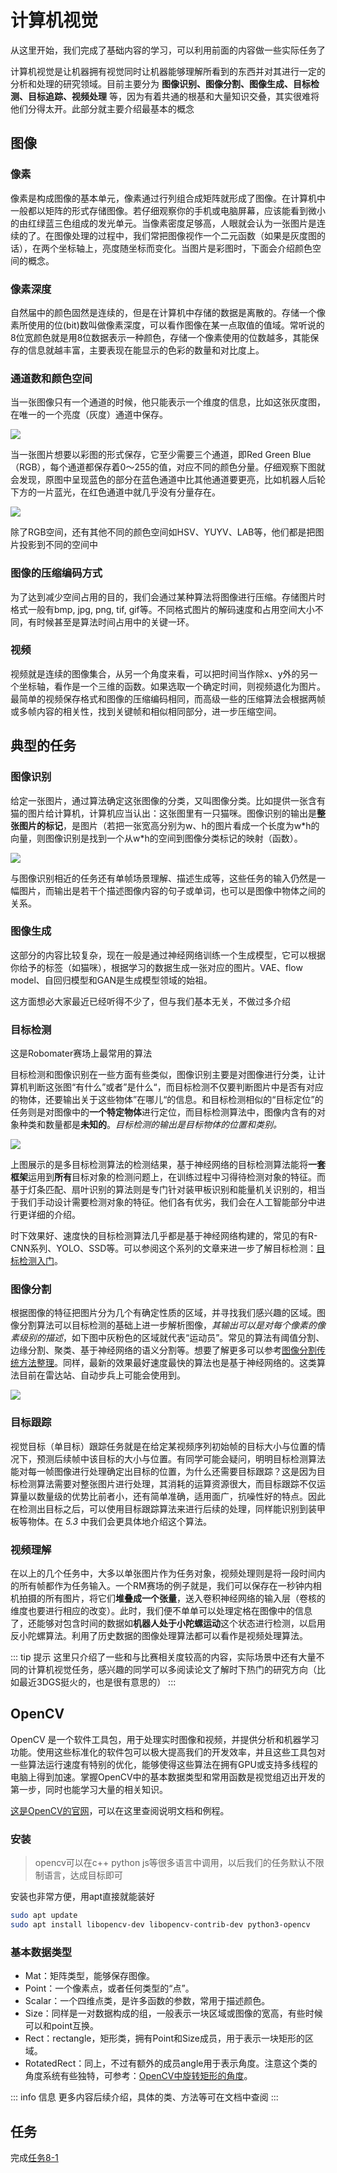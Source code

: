 # 计算机视觉
从这里开始，我们完成了基础内容的学习，可以利用前面的内容做一些实际任务了

计算机视觉是让机器拥有视觉同时让机器能够理解所看到的东西并对其进行一定的分析和处理的研究领域。目前主要分为 **图像识别、图像分割、图像生成、目标检测、目标追踪、视频处理** 等，因为有着共通的根基和大量知识交叠，其实很难将他们分得太开。此部分就主要介绍最基本的概念

## 图像
### 像素
像素是构成图像的基本单元，像素通过行列组合成矩阵就形成了图像。在计算机中一般都以矩阵的形式存储图像。若仔细观察你的手机或电脑屏幕，应该能看到微小的由红绿蓝三色组成的发光单元。当像素密度足够高，人眼就会认为一张图片是连续的了。在图像处理的过程中，我们常把图像视作一个二元函数（如果是灰度图的话），在两个坐标轴上，亮度随坐标而变化。当图片是彩图时，下面会介绍颜色空间的概念。

### 像素深度
自然届中的颜色固然是连续的，但是在计算机中存储的数据是离散的。存储一个像素所使用的位(bit)数叫做像素深度，可以看作图像在某一点取值的值域。常听说的8位宽颜色就是用8位数据表示一种颜色，存储一个像素使用的位数越多，其能保存的信息就越丰富，主要表现在能显示的色彩的数量和对比度上。

### 通道数和颜色空间
当一张图像只有一个通道的时候，他只能表示一个维度的信息，比如这张灰度图，在唯一的一个亮度（灰度）通道中保存。

![](/herogray.jpg)

当一张图片想要以彩图的形式保存，它至少需要三个通道，即Red Green Blue（RGB），每个通道都保存着0～255的值，对应不同的颜色分量。仔细观察下图就会发现，原图中呈现蓝色的部分在蓝色通道中比其他通道要更亮，比如机器人后轮下方的一片蓝光，在红色通道中就几乎没有分量存在。

![](/rgbsplit.png)

除了RGB空间，还有其他不同的颜色空间如HSV、YUYV、LAB等，他们都是把图片投影到不同的空间中

### 图像的压缩编码方式
为了达到减少空间占用的目的，我们会通过某种算法将图像进行压缩。存储图片时格式一般有bmp, jpg, png, tif, gif等。不同格式图片的解码速度和占用空间大小不同，有时候甚至是算法时间占用中的关键一环。

### 视频

视频就是连续的图像集合，从另一个角度来看，可以把时间当作除x、y外的另一个坐标轴，看作是一个三维的函数。如果选取一个确定时间，则视频退化为图片。最简单的视频保存格式和图像的压缩编码相同，而高级一些的压缩算法会根据两帧或多帧内容的相关性，找到关键帧和相似相同部分，进一步压缩空间。

## 典型的任务
### 图像识别
给定一张图片，通过算法确定这张图像的分类，又叫图像分类。比如提供一张含有猫的图片给计算机，计算机应当认出：这张图里有一只猫咪。图像识别的输出是**整张图片的标记**，是图片（若把一张宽高分别为w、h的图片看成一个长度为w\*h的向量，则图像识别是找到一个从w\*h的空间到图像分类标记的映射（函数）。

![](/imageclassification.png)

与图像识别相近的任务还有单帧场景理解、描述生成等，这些任务的输入仍然是一幅图片，而输出是若干个描述图像内容的句子或单词，也可以是图像中物体之间的关系。

### 图像生成
这部分的内容比较复杂，现在一般是通过神经网络训练一个生成模型，它可以根据你给予的标签（如猫咪），根据学习的数据生成一张对应的图片。VAE、flow model、自回归模型和GAN是生成模型领域的始祖。

这方面想必大家最近已经听得不少了，但与我们基本无关，不做过多介绍

### 目标检测
这是Robomater赛场上最常用的算法

目标检测和图像识别在一些方面有些类似，图像识别主要是对图像进行分类，让计算机判断这张图“有什么”或者”是什么“，而目标检测不仅要判断图片中是否有对应的物体，还要输出关于这些物体”在哪儿“的信息。和目标检测相似的“目标定位”的任务则是对图像中的**一个特定物体**进行定位，而目标检测算法中，图像内含有的对象种类和数量都是**未知的**。*目标检测的输出是目标物体的位置和类别。*

![](/objdetect.jpg)

上图展示的是多目标检测算法的检测结果，基于神经网络的目标检测算法能将**一套框架**运用到**所有**目标对象的检测问题上，在训练过程中习得待检测对象的特征。而基于灯条匹配、扇叶识别的算法则是专门针对装甲板识别和能量机关识别的，相当于我们手动设计需要检测对象的特征。他们各有优劣，我们会在人工智能部分中进行更详细的介绍。

时下效果好、速度快的目标检测算法几乎都是基于神经网络构建的，常见的有R-CNN系列、YOLO、SSD等。可以参阅这个系列的文章来进一步了解目标检测：[目标检测入门](https://zhuanlan.zhihu.com/p/34142321)。

### 图像分割
根据图像的特征把图片分为几个有确定性质的区域，并寻找我们感兴趣的区域。图像分割算法可以目标检测的基础上进一步解析图像，*其输出可以是对每个像素的像素级别的描述*，如下图中灰粉色的区域就代表“运动员”。常见的算法有阈值分割、边缘分割、聚类、基于神经网络的语义分割等。想要了解更多可以参考[图像分割传统方法整理](https://zhuanlan.zhihu.com/p/30732385)。同样，最新的效果最好速度最快的算法也是基于神经网络的。这类算法目前在雷达站、自动步兵上可能会使用到。
  
![](/sam.jpg)
  
### 目标跟踪
视觉目标（单目标）跟踪任务就是在给定某视频序列初始帧的目标大小与位置的情况下，预测后续帧中该目标的大小与位置。有同学可能会疑问，明明目标检测算法能对每一帧图像进行处理确定出目标的位置，为什么还需要目标跟踪？这是因为目标检测算法需要对整张图片进行处理，其消耗的运算资源很大，而目标跟踪不仅运算量以数量级的优势比前者小，还有简单准确，适用面广，抗噪性好的特点。因此在检测出目标之后，可以使用目标跟踪算法来进行后续的处理，同样能识别到装甲板等物体。在 *5.3* 中我们会更具体地介绍这个算法。

### 视频理解
在以上的几个任务中，大多以单张图片作为任务对象，视频处理则是将一段时间内的所有帧都作为任务输入。一个RM赛场的例子就是，我们可以保存在一秒钟内相机拍摄的所有图片，将它们**堆叠成一个张量**，送入卷积神经网络的输入层（卷核的维度也要进行相应的改变）。此时，我们便不单单可以处理定格在图像中的信息了，还能够对包含时间的数据如**机器人处于小陀螺运动**这个状态进行检测，以启用反小陀螺算法。利用了历史数据的图像处理算法都可以看作是视频处理算法。

::: tip 提示
这里只介绍了一些和与比赛相关度较高的内容，实际场景中还有大量不同的计算机视觉任务，感兴趣的同学可以多阅读论文了解时下热门的研究方向（比如最近3DGS挺火的，也是很有意思的）
:::

## OpenCV
OpenCV 是一个软件工具包，用于处理实时图像和视频，并提供分析和机器学习功能。使用这些标准化的软件包可以极大提高我们的开发效率，并且这些工具包对一些算法运行速度有特别的优化，能够使得这些算法在拥有GPU或支持多线程的电脑上得到加速。掌握OpenCV中的基本数据类型和常用函数是视觉组迈出开发的第一步，同时也能学习大量的相关知识。

[这是OpenCV的官网](https://opencv.org/)，可以在这里查阅说明文档和例程。

### 安装
> opencv可以在c++ python js等很多语言中调用，以后我们的任务默认不限制语言，达成目标即可

安装也非常方便，用apt直接就能装好

``` bash
sudo apt update
sudo apt install libopencv-dev libopencv-contrib-dev python3-opencv
```

### 基本数据类型
- Mat：矩阵类型，能够保存图像。
- Point：一个像素点，或者任何类型的“点”。
- Scalar：一个四维点类，是许多函数的参数，常用于描述颜色。
- Size：同样是一对数据构成的组，一般表示一块区域或图像的宽高，有些时候可以和point互换。
- Rect：rectangle，矩形类，拥有Point和Size成员，用于表示一块矩形的区域。
- RotatedRect：同上，不过有额外的成员angle用于表示角度。注意这个类的角度系统有些独特，可参考：[OpenCV中旋转矩形的角度](https://blog.csdn.net/heroacool/article/details/105410202)。

::: info 信息
更多内容后续介绍，具体的类、方法等可在文档中查阅
:::

## 任务
完成[任务8-1](../tasks/8)
